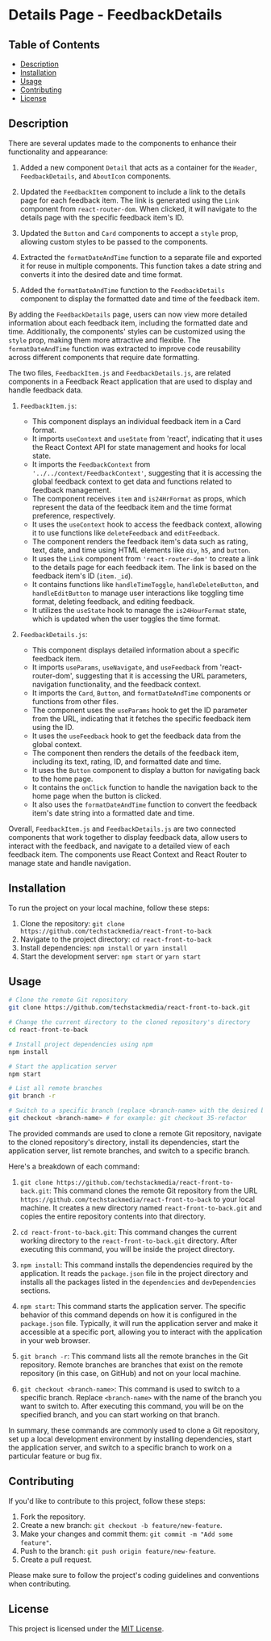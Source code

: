# Details Page - FeedbackDetails

## Table of Contents

- [Description](#description)
- [Installation](#installation)
- [Usage](#usage)
- [Contributing](#contributing)
- [License](#license)

## Description

There are several updates made to the components to enhance their functionality and appearance:

1. Added a new component `Detail` that acts as a container for the `Header`, `FeedbackDetails`, and `AboutIcon` components.

2. Updated the `FeedbackItem` component to include a link to the details page for each feedback item. The link is generated using the `Link` component from `react-router-dom`. When clicked, it will navigate to the details page with the specific feedback item's ID.

3. Updated the `Button` and `Card` components to accept a `style` prop, allowing custom styles to be passed to the components.

4. Extracted the `formatDateAndTime` function to a separate file and exported it for reuse in multiple components. This function takes a date string and converts it into the desired date and time format.

5. Added the `formatDateAndTime` function to the `FeedbackDetails` component to display the formatted date and time of the feedback item.

By adding the `FeedbackDetails` page, users can now view more detailed information about each feedback item, including the formatted date and time. Additionally, the components' styles can be customized using the `style` prop, making them more attractive and flexible. The `formatDateAndTime` function was extracted to improve code reusability across different components that require date formatting.

The two files, `FeedbackItem.js` and `FeedbackDetails.js`, are related components in a Feedback React application that are used to display and handle feedback data.

1. `FeedbackItem.js`:

   - This component displays an individual feedback item in a Card format.
   - It imports `useContext` and `useState` from 'react', indicating that it uses the React Context API for state management and hooks for local state.
   - It imports the `FeedbackContext` from `'../../context/FeedbackContext'`, suggesting that it is accessing the global feedback context to get data and functions related to feedback management.
   - The component receives `item` and `is24HrFormat` as props, which represent the data of the feedback item and the time format preference, respectively.
   - It uses the `useContext` hook to access the feedback context, allowing it to use functions like `deleteFeedback` and `editFeedback`.
   - The component renders the feedback item's data such as rating, text, date, and time using HTML elements like `div`, `h5`, and `button`.
   - It uses the `Link` component from `'react-router-dom'` to create a link to the details page for each feedback item. The link is based on the feedback item's ID (`item._id`).
   - It contains functions like `handleTimeToggle`, `handleDeleteButton`, and `handleEditButton` to manage user interactions like toggling time format, deleting feedback, and editing feedback.
   - It utilizes the `useState` hook to manage the `is24HourFormat` state, which is updated when the user toggles the time format.

2. `FeedbackDetails.js`:
   - This component displays detailed information about a specific feedback item.
   - It imports `useParams`, `useNavigate`, and `useFeedback` from 'react-router-dom', suggesting that it is accessing the URL parameters, navigation functionality, and the feedback context.
   - It imports the `Card`, `Button`, and `formatDateAndTime` components or functions from other files.
   - The component uses the `useParams` hook to get the ID parameter from the URL, indicating that it fetches the specific feedback item using the ID.
   - It uses the `useFeedback` hook to get the feedback data from the global context.
   - The component then renders the details of the feedback item, including its text, rating, ID, and formatted date and time.
   - It uses the `Button` component to display a button for navigating back to the home page.
   - It contains the `onClick` function to handle the navigation back to the home page when the button is clicked.
   - It also uses the `formatDateAndTime` function to convert the feedback item's date string into a formatted date and time.

Overall, `FeedbackItem.js` and `FeedbackDetails.js` are two connected components that work together to display feedback data, allow users to interact with the feedback, and navigate to a detailed view of each feedback item. The components use React Context and React Router to manage state and handle navigation.

## Installation

To run the project on your local machine, follow these steps:

1. Clone the repository: `git clone https://github.com/techstackmedia/react-front-to-back`
2. Navigate to the project directory: `cd react-front-to-back`
3. Install dependencies: `npm install` or `yarn install`
4. Start the development server: `npm start` or `yarn start`

## Usage

```bash
# Clone the remote Git repository
git clone https://github.com/techstackmedia/react-front-to-back.git

# Change the current directory to the cloned repository's directory
cd react-front-to-back

# Install project dependencies using npm
npm install

# Start the application server
npm start

# List all remote branches
git branch -r

# Switch to a specific branch (replace <branch-name> with the desired branch name)
git checkout <branch-name> # for example: git checkout 35-refactor
```

The provided commands are used to clone a remote Git repository, navigate to the cloned repository's directory, install its dependencies, start the application server, list remote branches, and switch to a specific branch.

Here's a breakdown of each command:

1. `git clone https://github.com/techstackmedia/react-front-to-back.git`: This command clones the remote Git repository from the URL `https://github.com/techstackmedia/react-front-to-back` to your local machine. It creates a new directory named `react-front-to-back.git` and copies the entire repository contents into that directory.

2. `cd react-front-to-back.git`: This command changes the current working directory to the `react-front-to-back.git` directory. After executing this command, you will be inside the project directory.

3. `npm install`: This command installs the dependencies required by the application. It reads the `package.json` file in the project directory and installs all the packages listed in the `dependencies` and `devDependencies` sections.

4. `npm start`: This command starts the application server. The specific behavior of this command depends on how it is configured in the `package.json` file. Typically, it will run the application server and make it accessible at a specific port, allowing you to interact with the application in your web browser.

5. `git branch -r`: This command lists all the remote branches in the Git repository. Remote branches are branches that exist on the remote repository (in this case, on GitHub) and not on your local machine.

6. `git checkout <branch-name>`: This command is used to switch to a specific branch. Replace `<branch-name>` with the name of the branch you want to switch to. After executing this command, you will be on the specified branch, and you can start working on that branch.

In summary, these commands are commonly used to clone a Git repository, set up a local development environment by installing dependencies, start the application server, and switch to a specific branch to work on a particular feature or bug fix.

## Contributing

If you'd like to contribute to this project, follow these steps:

1. Fork the repository.
2. Create a new branch: `git checkout -b feature/new-feature`.
3. Make your changes and commit them: `git commit -m "Add some feature"`.
4. Push to the branch: `git push origin feature/new-feature`.
5. Create a pull request.

Please make sure to follow the project's coding guidelines and conventions when contributing.

## License

This project is licensed under the [MIT License](https://opensource.org/licenses/MIT).
